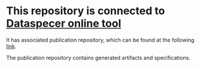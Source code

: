 # This repository is connected to [Dataspecer online tool](http://localhost:5174)

It has associated publication repository, which can be found at the following [link](https://github.com/RadStr-bot/0f917eec-742b-4f9d-8d44-6a2f86f73175-publication-repo).

The publication repository contains generated artifacts and specifications.